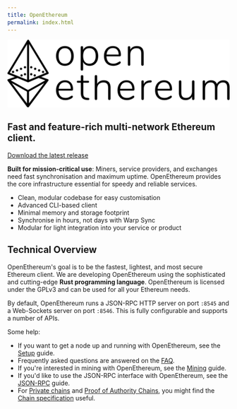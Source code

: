 ```yaml
---
title: OpenEthereum
permalink: index.html
---
```


![OpenEthereum](images/logo-openethereum.svg)

## Fast and feature-rich multi-network Ethereum client.
[Download the latest release](https://github.com/openethereum/openethereum/releases/latest)

**Built for mission-critical use**: Miners, service providers, and exchanges need fast synchronisation and maximum uptime. OpenEthereum provides the core infrastructure essential for speedy and reliable services.

- Clean, modular codebase for easy customisation
- Advanced CLI-based client
- Minimal memory and storage footprint
- Synchronise in hours, not days with Warp Sync
- Modular for light integration into your service or product

## Technical Overview
OpenEthereum's goal is to be the fastest, lightest, and most secure Ethereum client. We are developing OpenEthereum using the sophisticated and cutting-edge **Rust programming language**. OpenEthereum is licensed under the GPLv3 and can be used for all your Ethereum needs.

By default, OpenEthereum runs a JSON-RPC HTTP server on port `:8545` and a Web-Sockets server on port `:8546`. This is fully configurable and supports a number of APIs.

Some help:
- If you want to get a node up and running with OpenEthereum, see the [Setup](Setup) guide.
- Frequently asked questions are answered on the [FAQ](FAQ).
- If you're interested in mining with OpenEthereum, see the [Mining](Mining) guide.
- If you'd like to use the JSON-RPC interface with OpenEthereum, see the [JSON-RPC](JSONRPC) guide.
- For [Private chains](Private-chains) and [Proof of Authority Chains](Proof-of-Authority-Chains), you might find the [Chain specification](Chain-specification) useful.

